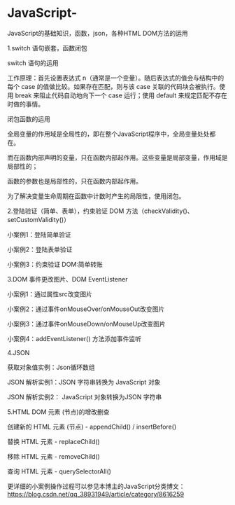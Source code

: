 # JavaScript-
JavaScript的基础知识，函数，json，各种HTML DOM方法的运用

1.switch 语句嵌套，函数闭包

switch 语句的运用

工作原理：首先设置表达式 n（通常是一个变量）。随后表达式的值会与结构中的每个 case 的值做比较。如果存在匹配，则与该 case 关联的代码块会被执行。使用 break 来阻止代码自动地向下一个 case 运行；使用 default 来规定匹配不存在时做的事情。

闭包函数的运用

全局变量的作用域是全局性的，即在整个JavaScript程序中，全局变量处处都在。

而在函数内部声明的变量，只在函数内部起作用。这些变量是局部变量，作用域是局部性的；

函数的参数也是局部性的，只在函数内部起作用。

为了解决变量生命周期在函数中计数时产生的局限性，使用闭包。


2.登陆验证（简单、表单），约束验证 DOM 方法（checkValidity()、setCustomValidity()）

小案例1：登陆简单验证

小案例2：登陆表单验证

小案例3：约束验证 DOM:简单转账


3.DOM 事件更改图片、DOM EventListener

小案例1：通过属性src改变图片

小案例2：通过事件onMouseOver/onMouseOut改变图片

小案例3：通过事件onMouseDown/onMouseUp改变图片

小案例4：addEventListener() 方法添加事件监听


4.JSON 

获取对象值实例：Json循环数组

JSON 解析实例1：JSON 字符串转换为 JavaScript 对象

JSON 解析实例2： JavaScript 对象转换为JSON 字符串


5.HTML DOM 元素 (节点)的增改删查 

创建新的 HTML 元素 (节点) - appendChild() / insertBefore()

替换 HTML 元素 - replaceChild()

移除 HTML 元素 - removeChild()

查询 HTML 元素 - querySelectorAll()

更详细的小案例操作过程可以参见本博主的JavaScript分类博文：https://blog.csdn.net/qq_38931949/article/category/8616259

     

